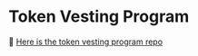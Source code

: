 # Token Vesting Program

🔗 [Here is the token vesting program repo](https://github.com/yashvikram30/token_vesting_program)

